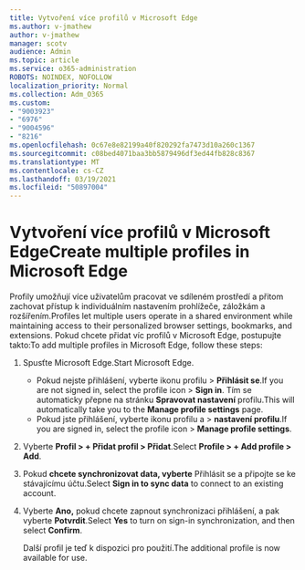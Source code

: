 ```yaml
---
title: Vytvoření více profilů v Microsoft Edge
ms.author: v-jmathew
author: v-jmathew
manager: scotv
audience: Admin
ms.topic: article
ms.service: o365-administration
ROBOTS: NOINDEX, NOFOLLOW
localization_priority: Normal
ms.collection: Adm_O365
ms.custom:
- "9003923"
- "6976"
- "9004596"
- "8216"
ms.openlocfilehash: 0c67e8e82199a40f820292fa7473d10a260c1367
ms.sourcegitcommit: c08bed4071baa3bb5879496df3ed44fb828c8367
ms.translationtype: MT
ms.contentlocale: cs-CZ
ms.lasthandoff: 03/19/2021
ms.locfileid: "50897004"
---
```

# <a name="create-multiple-profiles-in-microsoft-edge"></a><span data-ttu-id="e4b92-102">Vytvoření více profilů v Microsoft Edge</span><span class="sxs-lookup"><span data-stu-id="e4b92-102">Create multiple profiles in Microsoft Edge</span></span>

<span data-ttu-id="e4b92-103">Profily umožňují více uživatelům pracovat ve sdíleném prostředí a přitom zachovat přístup k individuálním nastavením prohlížeče, záložkám a rozšířením.</span><span class="sxs-lookup"><span data-stu-id="e4b92-103">Profiles let multiple users operate in a shared environment while maintaining access to their personalized browser settings, bookmarks, and extensions.</span></span> <span data-ttu-id="e4b92-104">Pokud chcete přidat víc profilů v Microsoft Edge, postupujte takto:</span><span class="sxs-lookup"><span data-stu-id="e4b92-104">To add multiple profiles in Microsoft Edge, follow these steps:</span></span>

1. <span data-ttu-id="e4b92-105">Spusťte Microsoft Edge.</span><span class="sxs-lookup"><span data-stu-id="e4b92-105">Start Microsoft Edge.</span></span>
    - <span data-ttu-id="e4b92-106">Pokud nejste přihlášení, vyberte ikonu profilu > **Přihlásit se**.</span><span class="sxs-lookup"><span data-stu-id="e4b92-106">If you are not signed in, select the profile icon > **Sign in**.</span></span> <span data-ttu-id="e4b92-107">Tím se automaticky přepne na stránku **Spravovat nastavení** profilu.</span><span class="sxs-lookup"><span data-stu-id="e4b92-107">This will automatically take you to the **Manage profile settings** page.</span></span>
    - <span data-ttu-id="e4b92-108">Pokud jste přihlášení, vyberte ikonu profilu a > **nastavení profilu**.</span><span class="sxs-lookup"><span data-stu-id="e4b92-108">If you are signed in, select the profile icon > **Manage profile settings**.</span></span>
2. <span data-ttu-id="e4b92-109">Vyberte **Profil > + Přidat profil > Přidat**.</span><span class="sxs-lookup"><span data-stu-id="e4b92-109">Select **Profile > + Add profile > Add**.</span></span>
3. <span data-ttu-id="e4b92-110">Pokud **chcete synchronizovat data, vyberte** Přihlásit se a připojte se ke stávajícímu účtu.</span><span class="sxs-lookup"><span data-stu-id="e4b92-110">Select **Sign in to sync data** to connect to an existing account.</span></span>
4. <span data-ttu-id="e4b92-111">Vyberte **Ano,** pokud chcete zapnout synchronizaci přihlášení, a pak vyberte **Potvrdit**.</span><span class="sxs-lookup"><span data-stu-id="e4b92-111">Select **Yes** to turn on sign-in synchronization, and then select **Confirm**.</span></span>

    <span data-ttu-id="e4b92-112">Další profil je teď k dispozici pro použití.</span><span class="sxs-lookup"><span data-stu-id="e4b92-112">The additional profile is now available for use.</span></span>
